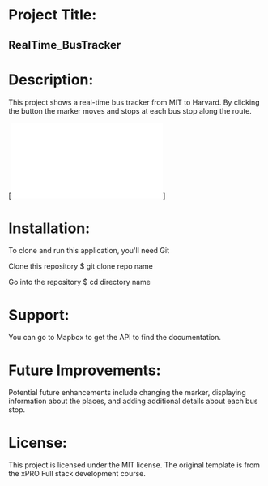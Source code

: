 # Project Title:
## RealTime_BusTracker

# Description:
This project shows a real-time bus tracker from MIT to Harvard. By clicking the button the marker moves and stops at each bus stop along the route.

[![You can find the link here](file:///Nodeprojects\RealTime_BusTracker\index.html)]

# Installation:
To clone and run this application, you'll need Git 

 Clone this repository
$ git clone repo name

 Go into the repository
$ cd directory name

# Support:
You can go to Mapbox to get the API to find the documentation.

# Future Improvements:
Potential future enhancements include changing the marker, displaying information about the places, and adding additional details about each bus stop.

# License:
This project is licensed under the MIT license. The original template is from the xPRO Full stack development course.
